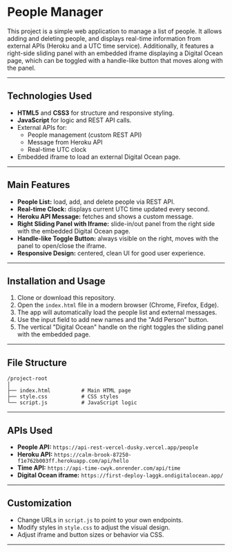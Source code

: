 # People Manager

This project is a simple web application to manage a list of people. It allows adding and deleting people, and displays real-time information from external APIs (Heroku and a UTC time service). Additionally, it features a right-side sliding panel with an embedded iframe displaying a Digital Ocean page, which can be toggled with a handle-like button that moves along with the panel.

---

## Technologies Used

- **HTML5** and **CSS3** for structure and responsive styling.
- **JavaScript** for logic and REST API calls.
- External APIs for:
  - People management (custom REST API)
  - Message from Heroku API
  - Real-time UTC clock
- Embedded iframe to load an external Digital Ocean page.
  
---

## Main Features

- **People List:** load, add, and delete people via REST API.
- **Real-time Clock:** displays current UTC time updated every second.
- **Heroku API Message:** fetches and shows a custom message.
- **Right Sliding Panel with Iframe:** slide-in/out panel from the right side with the embedded Digital Ocean page.
- **Handle-like Toggle Button:** always visible on the right, moves with the panel to open/close the iframe.
- **Responsive Design:** centered, clean UI for good user experience.

---

## Installation and Usage

1. Clone or download this repository.
2. Open the `index.html` file in a modern browser (Chrome, Firefox, Edge).
3. The app will automatically load the people list and external messages.
4. Use the input field to add new names and the "Add Person" button.
5. The vertical "Digital Ocean" handle on the right toggles the sliding panel with the embedded page.

---

## File Structure

```
/project-root
│
├── index.html          # Main HTML page
├── style.css           # CSS styles
└── script.js           # JavaScript logic
```

---

## APIs Used

- **People API:** `https://api-rest-vercel-dusky.vercel.app/people`
- **Heroku API:** `https://calm-brook-87250-f1e762b003ff.herokuapp.com/api/hello`
- **Time API:** `https://api-time-cwyk.onrender.com/api/time`
- **Digital Ocean iframe:** `https://first-deploy-laggk.ondigitalocean.app/`

---

## Customization

- Change URLs in `script.js` to point to your own endpoints.
- Modify styles in `style.css` to adjust the visual design.
- Adjust iframe and button sizes or behavior via CSS.

---
